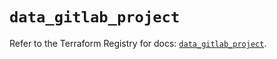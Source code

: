 # `data_gitlab_project`

Refer to the Terraform Registry for docs: [`data_gitlab_project`](https://registry.terraform.io/providers/gitlabhq/gitlab/18.4.1/docs/data-sources/project).
